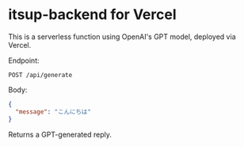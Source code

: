 # itsup-backend for Vercel

This is a serverless function using OpenAI's GPT model, deployed via Vercel.

Endpoint:
```
POST /api/generate
```

Body:
```json
{
  "message": "こんにちは"
}
```
Returns a GPT-generated reply.
